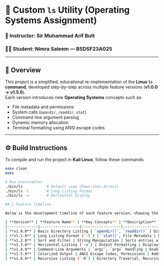 # 🧮 Custom `ls` Utility (Operating Systems Assignment)

### 📘 Instructor: **Sir Muhammad Arif Butt**  
### 👩‍💻 Student: **Nimra Saleem — BSDSF23A025**

---

## 🔰 Overview

This project is a simplified, educational re-implementation of the **Linux `ls` command**, developed step-by-step across multiple feature versions (**v1.0.0 → v1.5.0**).  
Each version introduces new **Operating Systems** concepts such as:

- File metadata and permissions  
- System calls (`opendir`, `readdir`, `stat`)  
- Command-line argument parsing  
- Dynamic memory allocation  
- Terminal formatting using ANSI escape codes  

---

## ⚙️ Build Instructions

To compile and run the project in **Kali Linux**, follow these commands:

```bash
make clean
make

# Run executables
./bin/ls           # Default view (Down-then-Across)
./bin/ls -l        # Long Listing Format
./bin/ls -x        # Horizontal Display

## 🧩 Feature Timeline

Below is the development timeline of each feature version, showing the gradual enhancement of the custom `ls` utility.

| **Version** | **Feature Name** | **Key Concepts** | **Description** |
|--------------|------------------|------------------|------------------|
| **v1.0.0** | Basic Directory Listing | `opendir()`, `readdir()` | Displays files and directories in the current working directory (default mode). |
| **v1.1.0** | Long Listing Format (`-l`) | `stat()`, File Metadata | Displays file permissions, ownership, size, and modification time. |
| **v1.2.0** | Sort and Filter | String Manipulation | Sorts entries alphabetically and filters hidden files (`.` prefix). |
| **v1.3.0** | Horizontal Listing (`-x`) | Output Formatting | Displays directory entries in a horizontal, across-then-down layout. |
| **v1.4.0** | Command-Line Arguments | `argc`, `argv` Handling | Enables parsing of multiple options like `-l`, `-x`, and directory names. |
| **v1.5.0** | Colorized Output | ANSI Escape Codes, Permissions | Adds color formatting based on file type (directory, executable, etc.). |
| **v1.6.0** | Recursive Listing (`-R`) | Directory Traversal, Recursion | Lists files and directories recursively, showing subdirectory contents. |
